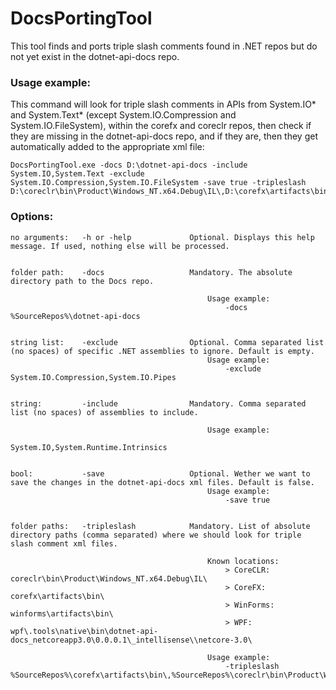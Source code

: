 # DocsPortingTool

This tool finds and ports triple slash comments found in .NET repos but do not yet exist in the dotnet-api-docs repo.

### Usage example:

This command will look for triple slash comments in APIs from System.IO* and System.Text* (except System.IO.Compression and System.IO.FileSystem), within the corefx and coreclr repos, then check if they are missing in the dotnet-api-docs repo, and if they are, then they get automatically added to the appropriate xml file:

```
DocsPortingTool.exe -docs D:\dotnet-api-docs -include System.IO,System.Text -exclude System.IO.Compression,System.IO.FileSystem -save true -tripleslash D:\coreclr\bin\Product\Windows_NT.x64.Debug\IL\,D:\corefx\artifacts\bin\
```

### Options:

    no arguments:   -h or -help             Optional. Displays this help message. If used, nothing else will be processed.


    folder path:    -docs                   Mandatory. The absolute directory path to the Docs repo.

                                                Usage example:
                                                    -docs %SourceRepos%\dotnet-api-docs


    string list:    -exclude                Optional. Comma separated list (no spaces) of specific .NET assemblies to ignore. Default is empty.
                                                Usage example:
                                                    -exclude System.IO.Compression,System.IO.Pipes


    string:         -include                Mandatory. Comma separated list (no spaces) of assemblies to include.

                                                Usage example:
                                                    System.IO,System.Runtime.Intrinsics


    bool:           -save                   Optional. Wether we want to save the changes in the dotnet-api-docs xml files. Default is false.
                                                Usage example:
                                                    -save true


    folder paths:   -tripleslash            Mandatory. List of absolute directory paths (comma separated) where we should look for triple slash comment xml files.

                                                Known locations:
                                                    > CoreCLR:   coreclr\bin\Product\Windows_NT.x64.Debug\IL\
                                                    > CoreFX:    corefx\artifacts\bin\
                                                    > WinForms:  winforms\artifacts\bin\
                                                    > WPF:       wpf\.tools\native\bin\dotnet-api-docs_netcoreapp3.0\0.0.0.1\_intellisense\\netcore-3.0\

                                                Usage example:
                                                    -tripleslash %SourceRepos%\corefx\artifacts\bin\,%SourceRepos%\coreclr\bin\Product\Windows_NT.x64.Debug\IL\

